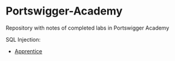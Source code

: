 # Portswigger-Academy

Repository with notes of completed labs in Portswigger Academy

SQL Injection:

  - [Apprentice](https://github.com/ricard0lopes/Portswigger-Academy/tree/master/Sql-Injection/Apprentice) 

